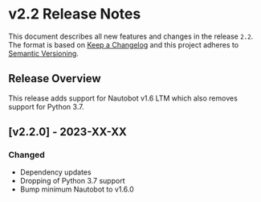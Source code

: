 # v2.2 Release Notes

This document describes all new features and changes in the release `2.2`. The format is based on [Keep a Changelog](https://keepachangelog.com/en/1.0.0/) and this project adheres to [Semantic Versioning](https://semver.org/spec/v2.0.0.html).

## Release Overview

This release adds support for Nautobot v1.6 LTM which also removes support for Python 3.7.

## [v2.2.0] - 2023-XX-XX

### Changed

- Dependency updates
- Dropping of Python 3.7 support
- Bump minimum Nautobot to v1.6.0